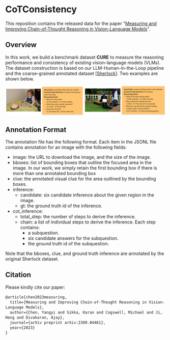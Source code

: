 # CoTConsistency

This reposition contains the released data for the paper "[Measuring and Improving Chain-of-Thought Reasoning in Vision-Language Models](https://arxiv.org/abs/2309.04461)".


## Overview
In this work, we build a benchmark dataset **CURE** to measure the reasoning performance and consistency of existing vision-language models (VLMs). The dataset construction is based on our LLM-Human-in-the-Loop pipeline and the coarse-grained annotated dataset [[Sherlock](https://github.com/allenai/sherlock)]. Two examples are shown below.

![Examples included in CURE](./docs/Examples.png)


## Annotation Format
The annotation file has the following format. Each item in the JSONL file contains annotation for an image with the following fields:

- image: the URL to download the image, and the size of the image.
- bboxes: list of bounding boxes that outline the focused area in the image. In our work, we simply retain the first bounding box if there is more than one annotated bounding box
- clue: the annotated visual clue for the area outlined by the bounding boxes.
- inference:
  - candidate: six candidate inference about the given region in the image.
  - gt: the ground truth id of the inference.
- cot_inference:
  - total_step: the number of steps to derive the inference.
  - chain: a list of individual steps to derive the inference. Each step contains:
    - a subquestion.
    - six candidate answers for the subquestion.
    - the ground truth id of the subquestion.
  
Note that the bboxes, clue, and ground truth inference are annotated by the original Sherlock dataset.
## Citation
Please kindly cite our paper:

```
@article{chen2023measuring,
  title={Measuring and Improving Chain-of-Thought Reasoning in Vision-Language Models},
  author={Chen, Yangyi and Sikka, Karan and Cogswell, Michael and Ji, Heng and Divakaran, Ajay},
  journal={arXiv preprint arXiv:2309.04461},
  year={2023}
}
```
